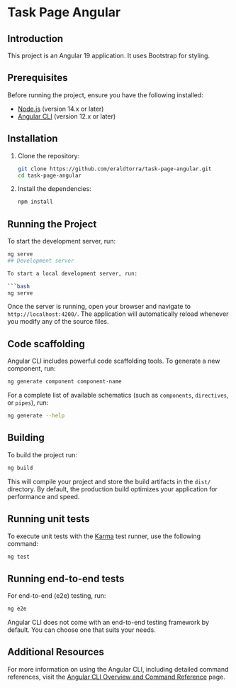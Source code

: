 # Task Page Angular

## Introduction
This project is an Angular 19 application. It uses Bootstrap for styling.

## Prerequisites
Before running the project, ensure you have the following installed:
- [Node.js](https://nodejs.org/) (version 14.x or later)
- [Angular CLI](https://angular.io/cli) (version 12.x or later)

## Installation

1. Clone the repository:
    ```sh
    git clone https://github.com/eraldtorra/task-page-angular.git
    cd task-page-angular
    ```

2. Install the dependencies:
    ```sh
    npm install
    ```

## Running the Project

To start the development server, run:
```sh
ng serve
## Development server

To start a local development server, run:

```bash
ng serve
```

Once the server is running, open your browser and navigate to `http://localhost:4200/`. The application will automatically reload whenever you modify any of the source files.

## Code scaffolding

Angular CLI includes powerful code scaffolding tools. To generate a new component, run:

```bash
ng generate component component-name
```

For a complete list of available schematics (such as `components`, `directives`, or `pipes`), run:

```bash
ng generate --help
```

## Building

To build the project run:

```bash
ng build
```

This will compile your project and store the build artifacts in the `dist/` directory. By default, the production build optimizes your application for performance and speed.

## Running unit tests

To execute unit tests with the [Karma](https://karma-runner.github.io) test runner, use the following command:

```bash
ng test
```

## Running end-to-end tests

For end-to-end (e2e) testing, run:

```bash
ng e2e
```

Angular CLI does not come with an end-to-end testing framework by default. You can choose one that suits your needs.

## Additional Resources

For more information on using the Angular CLI, including detailed command references, visit the [Angular CLI Overview and Command Reference](https://angular.dev/tools/cli) page.
